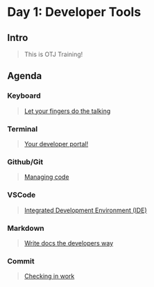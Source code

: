 Day 1: Developer Tools
===

## Intro

> This is OTJ Training!

## Agenda

### Keyboard

> [Let your fingers do the talking](keyboard.md)

### Terminal

> [Your developer portal!](terminal.md)

### Github/Git

> [Managing code](github.md)

### VSCode

> [Integrated Development Environment (IDE)](ide.md)

### Markdown

> [Write docs the developers way](markdown.md)

### Commit

> [Checking in work](commit.md)
